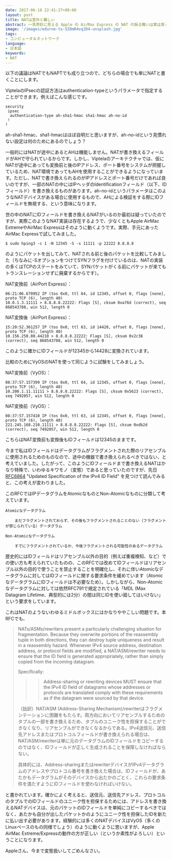 ```yaml
---
date: 2017-06-18 22:41:27+00:00
layout: post
title: NATは意外と難しい
abstract: 一見奇妙に見える Apple の AirMax Express の NAT の振る舞いは実は真っ当だった！
image: '/images/edurne-tx-5Z8mR4vqJD4-unsplash.jpg'
tags:
- コンピュータ＆ネットワーク
language:
- 日本語
keywords:
- NAT
---
```


以下の議論はNATでもNAPTでも成り立つので、どちらの場合でも単にNATと書くことにします。

ViptelaのIPsecの認証方法はauthentication-typeというパラメータで指定することができます。例えばこんな感じです。

    
    security
     ipsec
      authentication-type ah-sha1-hmac sha1-hmac ah-no-id
     !
    !
    
ah-sha1-hmac、sha1-hmacはほぼ自明だと思いますが、ah-no-idという見慣れない設定は何のためにあるのでしょう？

一般的にはNATが途中にあるとAHは機能しません。NATが書き換えるフィールドがAHで守られているからです。しかし、Viptelaのアーキテクチャでは、仮にNATが途中にあっても変換前と後のIPアドレス、ポート番号をシステムが把握しているため、NAT環境であってもAHを使用することができるようになっています。ただし、NATで書き換えられるのがIPアドレスとポート番号だけであれば良いのですが、一部のNATの中にはIPヘッダのIdentificationフィールド（以下、IDフィールド）を書き換えるものがあります。ah-no-idというパラメータはこのようなNATデバイスがある場合に使用するもので、AHによる検証をする際にIDフィールドを無視する、という意味になります。

世の中のNATにIDフィールドを書き換えるNATがいるのか最初は疑っていたのですが、実際このようなNAT実装は存在するようで、少なくともApple AirMac ExtremeやAirMac Expressはそのように動くようです。実際、手元にあったAirMac Expressで試してみました。

    $ sudo hping3 -c 1 -N 12345 -S -s 11111 -p 22222 8.8.8.8

のようにパケットを出してみて、NATされる前と後のパケットを比較してみました（ちなみに-SオプションをつけてSYNフラグを付けているのは、NATの実装の多くはTCPのステートをみていて、SYNパケットがくる前にパケットが来てもトランスレーションせずに廃棄するからです）。

NAT変換前（AirPort Express）：
    
    06:21:06.670952 IP (tos 0x0, ttl 64, id 12345, offset 0, flags [none], proto TCP (6), length 40)
    10.0.1.3.11111 > 8.8.8.8.22222: Flags [S], cksum 0xa76d (correct), seq 868543788, win 512, length 0

NAT変換後（AirPort Express）：

    15:20:52.361257 IP (tos 0x0, ttl 63, id 14428, offset 0, flags [none], proto TCP (6), length 40)
    10.156.250.80.44210 > 8.8.8.8.22222: Flags [S], cksum 0x2c38 (correct), seq 868543788, win 512, length 0

このように確かにIDフィールドが12345から14428に変換されています。

比較のためにVyOSのNATを使って同じように試験をしてみましょう。

NAT変換前（VyOS）：
    
    08:37:57.157399 IP (tos 0x0, ttl 64, id 12345, offset 0, flags [none], proto TCP (6), length 40)
    10.200.1.11.11111 > 8.8.8.8.22222: Flags [S], cksum 0x5623 (correct), seq 7492057, win 512, length 0

NAT変換前（VyOS）：

    08:37:57.157410 IP (tos 0x0, ttl 63, id 12345, offset 0, flags [none], proto TCP (6), length 40)
    221.245.168.210.11111 > 8.8.8.8.22222: Flags [S], cksum 0xdb2d (correct), seq 7492057, win 512, length 0

こちらはNAT変換前も変換後もIDフィールドは12345のままです。

今まで私はIDフィールドはデータグラムがフラグメントされた際のリアセンブルに使用されるためのものなので、途中の機器で書き換えられるべきではない、と考えていました。したがって、このようにIDフィールドまで書き換えるNATはかなり特殊で、いわゆるキワモノ（変態）であると思っていたのですが、先日 [RFC6864](https://tools.ietf.org/html/rfc6864) "Updated Specification of the IPv4 ID Field" を見つけて読んでみると、この考えが変わりました。

このRFCではIPデータグラムをAtomicなものとNon-Atomicなものに分類して考えています。

 	Atomicなデータグラム

 	    まだフラグメントされておらず、その後もフラグメントされることのない（フラグメントが禁じられている）データグラム

 	Non-Atomicなデータグラム

 	    すでにフラグメントされているか、今後フラグメントされる可能性のあるデータグラム

歴史的にはIDフィールドはリアセンブル以外の目的（例えば重複検知、など）での使い方も考えられていたものの、このRFCでは改めてIDフィールドはリアセンブル以外の目的で使うことを禁止することを明確化し、それに伴いAtomicなデータグラムに対してはIDフィールドに関する要求条件を緩めています（AtomicなデータグラムにIDフィールドは不必要なため）。しかしながら、Non-Atomicなデータグラムに対しては依然RFC791で規定されている「MDL (Max Datagram Lifetime、典型的には2分）の間は同じIDを使い廻してはいけない」という要求をしています。

これはNATのようないわゆるミドルボックスにはかなりややこしい問題です。本RFCでも、

<blockquote>NATs/ASMs/rewriters present a particularly challenging situation for
fragmentation. Because they overwrite portions of the reassembly
tuple in both directions, they can destroy tuple uniqueness and
result in a reassembly hazard. Whenever IPv4 source address,
destination address, or protocol fields are modified, a
NAT/ASM/rewriter needs to ensure that the ID field is generated
appropriately, rather than simply copied from the incoming datagram.

Specifically:
>> Address-sharing or rewriting devices MUST ensure that the IPv4 ID
field of datagrams whose addresses or protocols are translated
comply with these requirements as if the datagram were sourced by
that device.

（拙訳）NAT/ASM (Address-Sharing Mechanism)/rewriterはフラグメンテーションに困難をもたらす。両方向においてリアセンブルするためのタプルの一部を書き換えるため、タプルのユニーク性を担保することができなくなり、リアセンブルができなくなるからである。IPv4送信元、送信先アドレスまたはプロトコルフィールドが書き換えられる場合は、NAT/ASM/rewriterは単に元のデータグラムのIDフィールドをコピーするのではなく、IDフィールドが正しく生成されることを保障しなければならない。

具体的には、Address-sharingまたはrewriterデバイスがIPv4データグラムのアドレスやプロトコル番号を書き換えた場合は、IDフィールドが、あたかもデータグラムがそのデバイスから出たかのごとく、これらの要求条件を満たすようにIDフィールドを使わなければいけない。</blockquote>

と書かれています。確かによく考えると、送信元、送信先アドレス、プロトコルのタプルでのIDフィールドのユニーク性を担保するためには、アドレスを書き換えるNATデバイスは、元のパケットのIDフィールドを単純にコピーするべきではなく、あたかも自分が出したパケットかのようにユニーク性を担保したIDを新たに払い出す必要があります。経験的には多くのNATデバイスはVyOS（多くのLinuxベースのもの同様でしょう）のように動くように思いますが、Apple AirMac Extreme/Expressの動作の方が正しい（というか素性がよろしい）ということになります。

Appleさん、今まで変態扱いしてごめんなさい。
